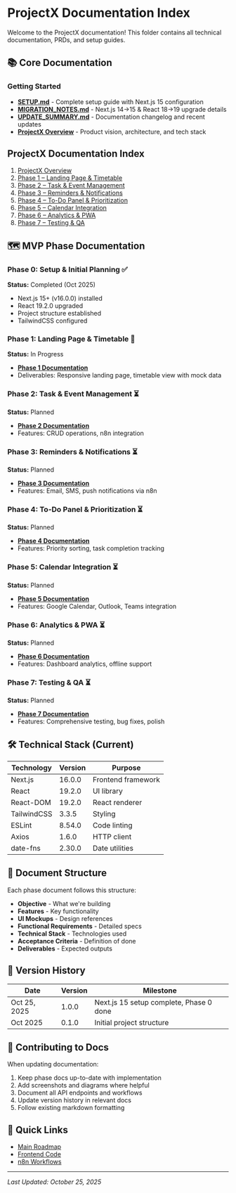 # ProjectX Documentation Index

Welcome to the ProjectX documentation! This folder contains all technical documentation, PRDs, and setup guides.

## 📚 Core Documentation

### Getting Started
- **[SETUP.md](./SETUP.md)** - Complete setup guide with Next.js 15 configuration
- **[MIGRATION_NOTES.md](./MIGRATION_NOTES.md)** - Next.js 14→15 & React 18→19 upgrade details
- **[UPDATE_SUMMARY.md](./UPDATE_SUMMARY.md)** - Documentation changelog and recent updates
- **[ProjectX Overview](./ProjectX_Overview.md)** - Product vision, architecture, and tech stack

## ProjectX Documentation Index

1. [ProjectX Overview](./ProjectX_Overview.md)
2. [Phase 1 – Landing Page & Timetable](./Phase1_Timetable.md)
3. [Phase 2 – Task & Event Management](./Phase2_TaskEventManagement.md)
4. [Phase 3 – Reminders & Notifications](./Phase3_RemindersNotifications.md)
5. [Phase 4 – To-Do Panel & Prioritization](./Phase4_ToDoPanel.md)
6. [Phase 5 – Calendar Integration](./Phase5_CalendarIntegration.md)
7. [Phase 6 – Analytics & PWA](./Phase6_Analytics_PWA.md)
8. [Phase 7 – Testing & QA](./Phase7_Testing.md)


## 🗺 MVP Phase Documentation

### Phase 0: Setup & Initial Planning ✅
**Status:** Completed (Oct 2025)
- Next.js 15+ (v16.0.0) installed
- React 19.2.0 upgraded
- Project structure established
- TailwindCSS configured

### Phase 1: Landing Page & Timetable 🔄
**Status:** In Progress
- **[Phase 1 Documentation](./Phase1_Timetable.md)**
- Deliverables: Responsive landing page, timetable view with mock data

### Phase 2: Task & Event Management ⏳
**Status:** Planned
- **[Phase 2 Documentation](./Phase2_TaskEventManagement.md)**
- Features: CRUD operations, n8n integration

### Phase 3: Reminders & Notifications ⏳
**Status:** Planned
- **[Phase 3 Documentation](./Phase3_RemindersNotifications.md)**
- Features: Email, SMS, push notifications via n8n

### Phase 4: To-Do Panel & Prioritization ⏳
**Status:** Planned
- **[Phase 4 Documentation](./Phase4_ToDoPanel.md)**
- Features: Priority sorting, task completion tracking

### Phase 5: Calendar Integration ⏳
**Status:** Planned
- **[Phase 5 Documentation](./Phase5_CalendarIntegration.md)**
- Features: Google Calendar, Outlook, Teams integration

### Phase 6: Analytics & PWA ⏳
**Status:** Planned
- **[Phase 6 Documentation](./Phase6_Analytics_PWA.md)**
- Features: Dashboard analytics, offline support

### Phase 7: Testing & QA ⏳
**Status:** Planned
- **[Phase 7 Documentation](./Phase7_Testing.md)**
- Features: Comprehensive testing, bug fixes, polish

## 🛠 Technical Stack (Current)

| Technology | Version | Purpose |
|------------|---------|---------|
| Next.js | 16.0.0 | Frontend framework |
| React | 19.2.0 | UI library |
| React-DOM | 19.2.0 | React renderer |
| TailwindCSS | 3.3.5 | Styling |
| ESLint | 8.54.0 | Code linting |
| Axios | 1.6.0 | HTTP client |
| date-fns | 2.30.0 | Date utilities |

## 📖 Document Structure

Each phase document follows this structure:
- **Objective** - What we're building
- **Features** - Key functionality
- **UI Mockups** - Design references
- **Functional Requirements** - Detailed specs
- **Technical Stack** - Technologies used
- **Acceptance Criteria** - Definition of done
- **Deliverables** - Expected outputs

## 🔄 Version History

| Date | Version | Milestone |
|------|---------|-----------|
| Oct 25, 2025 | 1.0.0 | Next.js 15 setup complete, Phase 0 done |
| Oct 2025 | 0.1.0 | Initial project structure |

## 📝 Contributing to Docs

When updating documentation:
1. Keep phase docs up-to-date with implementation
2. Add screenshots and diagrams where helpful
3. Document all API endpoints and workflows
4. Update version history in relevant docs
5. Follow existing markdown formatting

## 🔗 Quick Links

- [Main Roadmap](../ProjectX%20–%20MVP%20Roadmap%20&%20Documentation%20Blueprint.md)
- [Frontend Code](../frontend/)
- [n8n Workflows](../n8n/)

---

*Last Updated: October 25, 2025*
